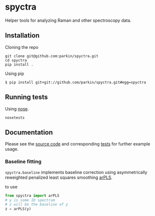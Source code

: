 # spyctra

Helper tools for analyzing Raman and other spectroscopy data.

## Installation

Cloning the repo
```shell
git clone git@github.com:parkin/spyctra.git
cd spyctra
pip install .
```

Using pip
```shell
$ pip install git+git://github.com/parkin/spyctra.git#egg=spyctra
```

## Running tests

Using [nose](http://nose.readthedocs.io/en/latest/).
```shell
nosetests
```

## Documentation

Please see the [source code](spyctra) and corresponding [tests](tests) for further example usage.

### Baseline fitting

`spyctra.baseline` implements baseline correction using asymmetrically
reweighted penalized least squares smoothing [arPLS](http://pubs.rsc.org/en/Content/ArticleLanding/2015/AN/C4AN01061B#!divAbstract).

to use

```python
from spyctra import arPLS
# y is some 1D spectrum
# z will be the baseline of y
z = arPLS(y)
```
